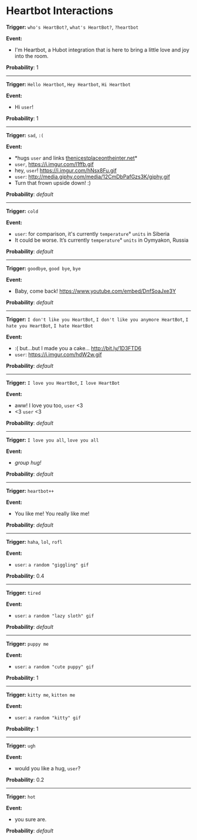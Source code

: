 # Heartbot Interactions

**Trigger:** `who's HeartBot?`, `what's HeartBot?`, `?heartbot`

**Event:**

* I'm Heartbot, a Hubot integration that is here to bring a little love and joy into the room.

**Probability**: 1

---

**Trigger:** `Hello Heartbot`, `Hey Heartbot`, `Hi Heartbot`

**Event:**

* Hi `user`!

**Probability**: 1

---

**Trigger:** `sad`, `:(`

**Event:**

* \*hugs `user` and links [thenicestplaceontheinter.net](http://thenicestplaceontheinter.net)\*
* `user`, https://i.imgur.com/l1ffb.gif
* hey, `user`! https://i.imgur.com/hNsx8Fu.gif
* `user`: http://media.giphy.com/media/12CmDbPafGzs3K/giphy.gif
* Turn that frown upside down! :)

**Probability**: _default_

---

**Trigger:** `cold`

**Event:**

* `user`: for comparison, it's currently `temperature`° `units` in Siberia
* It could be worse. It’s currently `temperature`° `units` in Oymyakon, Russia

**Probability**: _default_

---

**Trigger:** `goodbye`, `good bye`, `bye`

**Event:**

* Baby, come back! https://www.youtube.com/embed/DnfSoaJxe3Y

**Probability**: _default_

---

**Trigger:** `I don't like you HeartBot`, `I don't like you anymore HeartBot`, `I hate you HeartBot`, `I hate HeartBot`

**Event:**

* :( but...but I made you a cake... http://bit.ly/1D3FTD6
* `user`: https://i.imgur.com/hdW2w.gif

**Probability**: _default_

---

**Trigger:** `I love you HeartBot`, `I love HeartBot`

**Event:**

* aww! I love you too, `user` <3
* <3 `user` <3

**Probability**: _default_

---

**Trigger:** `I love you all`, `love you all`

**Event:**

* _group hug!_

**Probability**: _default_

---

**Trigger:** `heartbot++`

**Event:**

* You like me! You really like me!

**Probability**: _default_

---

**Trigger:** `haha`, `lol`, `rofl`

**Event:**

* `user`: `a random "giggling" gif`

**Probability**: 0.4

---

**Trigger:** `tired`

**Event:**

* `user`: `a random "lazy sloth" gif`

**Probability**: _default_

---

**Trigger:** `puppy me`

**Event:**

* `user`: `a random "cute puppy" gif`

**Probability**: 1

---

**Trigger:** `kitty me`, `kitten me`

**Event:**

* `user`: `a random "kitty" gif`

**Probability**: 1

---

**Trigger:** `ugh`

**Event:**

* would you like a hug, `user`?

**Probability**: 0.2

---

**Trigger:** `hot`

**Event:**

* you sure are.

**Probability**: _default_
